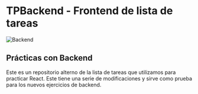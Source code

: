 # TPBackend - Frontend de lista de tareas

![Backend](https://www.turing.com/blog/wp-content/uploads/2022/02/Mongo-DB-Features.jpg)


## Prácticas con Backend
Este es un repositorio alterno de la lista de tareas que utilizamos para practicar React. Este tiene una serie de modificaciones y sirve como prueba para los nuevos ejercicios de backend.